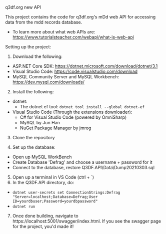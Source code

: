 q3df.org new API

This project contains the code for q3df.org's mDd web API for accessing data from the mdd records database.
- To learn more about what web APIs are: https://www.tutorialsteacher.com/webapi/what-is-web-api

Setting up the project:
1. Download the following:
- ASP.NET Core SDK: https://dotnet.microsoft.com/download/dotnet/3.1
- Visual Studio Code: https://code.visualstudio.com/download
- MySQL Community Server and MySQL Workbench: https://dev.mysql.com/downloads/


2. Install the following:
- dotnet:
  - The dotnet ef tool: `dotnet tool install --global dotnet-ef`
- Visual Studio Code (Through the extensions downloader):
  - C# for Visual Studio Code (powered by OmniSharp)
  - MySQL by Jun Han
  - NuGet Package Manager by jmrog

3. Clone the repository

4. Set up the database:
- Open up MySQL WorkBench
- Create Database 'Defrag' and choose a username + password for it
- Connect to the database, restore Q3DF.API\Data\Dump20210303.sql

5. Open up a terminal in VS Code (ctrl + `)
6. In the Q3DF.API directory, do:
- `dotnet user-secrets set ConnectionStrings:Defrag "Server=localhost;Database=Defrag;User ID=yourdbuser;Password=yourdbpassword"`
- `dotnet run`
7. Once done building, navigate to https://localhost:5001/swagger/index.html. If you see the swagger page for the project, you'd made it!
